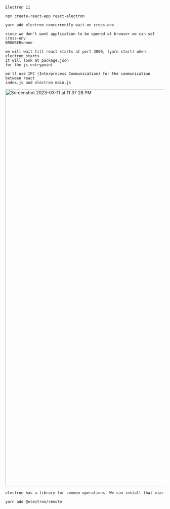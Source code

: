 ```
Electron 11

npx create-react-app react-electron

yarn add electron concurrently wait-on cross-env

since we don't want application to be opened at browser we can sef cross-env
BROWSER=none

we will wait till react starts at port 3000, (yarn start) when electron starts 
it will look at package.json 
for the js entrypoint

we'll use IPC (Interprocess Communication) for the communication between react 
index.js and electron main.js
```

<img width="1254" alt="Screenshot 2023-03-11 at 11 37 28 PM" src="https://user-images.githubusercontent.com/43849911/224504681-b30aa0af-6bc1-4311-97ec-b611b793c380.png">

```
electron has a library for common operations. We can install that via:

yarn add @electron/remote
```
